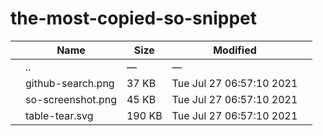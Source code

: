 the-most-copied-so-snippet
==========================

<table><thead><tr class="header"><th></th><th>Name</th><th>Size</th><th>Modified</th><th></th></tr></thead><tbody><tr class="odd"><td></td><td><span class="goup">..</span></td><td>—</td><td>—</td><td></td></tr><tr class="even"><td></td><td><span class="name">github-search.png</span></td><td>37 KB</td><td>Tue Jul 27 06:57:10 2021</td><td></td></tr><tr class="odd"><td></td><td><span class="name">so-screenshot.png</span></td><td>45 KB</td><td>Tue Jul 27 06:57:10 2021</td><td></td></tr><tr class="even"><td></td><td><span class="name">table-tear.svg</span></td><td>190 KB</td><td>Tue Jul 27 06:57:10 2021</td><td></td></tr></tbody></table>
